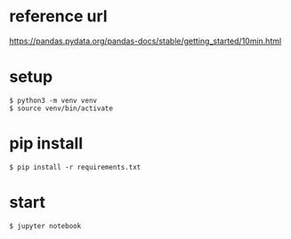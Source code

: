 # reference url

https://pandas.pydata.org/pandas-docs/stable/getting_started/10min.html

# setup
```
$ python3 -m venv venv
$ source venv/bin/activate
```

# pip install
```
$ pip install -r requirements.txt
```

# start
```
$ jupyter notebook
```
